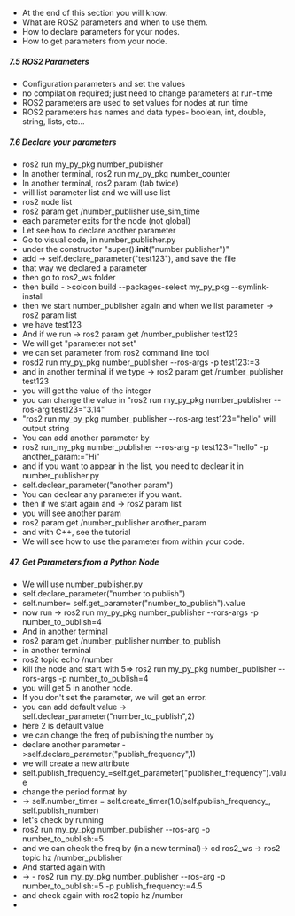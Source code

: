 - At the end of this section you will know:
- What are ROS2 parameters and when to use them.
- How to declare parameters for your nodes.
- How to get parameters from your node.

<H5>7.5 ROS2 Parameters</H5>

- Configuration parameters and set the values
- no compilation required; just need to change parameters at run-time
- ROS2 parameters are used to set values for nodes at run time
- ROS2 parameters has names and data types- boolean, int, double, string, lists, etc...
<H5>7.6 Declare your parameters </H5>

- ros2 run my_py_pkg number_publisher
- In another terminal, ros2 run my_py_pkg number_counter
- In another terminal, ros2 param (tab twice)
- will list parameter list and we will use list
- ros2 node list
- ros2 param get /number_publisher use_sim_time
- each parameter exits for the node (not global)
- Let see how to declare another parameter
- Go to visual code, in number_publisher.py
- under the constructor "super().__init__("number publisher")"
- add -> self.declare_parameter("test123"), and save the file
- that way we declared a parameter
- then go to ros2_ws folder
- then build - >colcon build --packages-select my_py_pkg --symlink-install
- then we start number_publisher again and when we list parameter -> ros2 param list
- we have test123
- And if we run -> ros2 param get /number_publisher test123
- We will get "parameter not set"
- we can set parameter from ros2 command line tool
- rosd2 run my_py_pkg number_publisher --ros-args -p test123:=3
- and in another terminal if we type -> ros2 param get /number_publisher test123
- you will get the value of the integer
- you can change the value in "ros2 run my_py_pkg number_publisher --ros-arg test123="3.14"
- "ros2 run my_py_pkg number_publisher --ros-arg test123="hello" will output string
- You can add another parameter by
- ros2 run_my_pkg number_publisher --ros-arg -p test123="hello" -p another_param:="Hi"
- and if you want to appear in the list, you need to declear it in number_publisher.py
- self.declear_parameter("another param")
- You can declear any parameter if you want.
- then if we start again and -> ros2 param list
- you will see another param
- ros2 param get /number_publisher another_param
- and with C++, see the tutorial
- We will see how to use the parameter from within your code.

<H5>47. Get Parameters from a Python Node</H5>

- We will use number_publisher.py
- self.declare_parameter("number to publish")
- self.number= self.get_parameter("number_to_publish").value
-  now run -> ros2 run my_py_pkg number_publisher --rors-args -p number_to_publish=4
-  And in another terminal
-  ros2 param get /number_publisher number_to_publish
-  in another terminal
-  ros2 topic echo /number
-  kill the node and start with 5=> ros2 run my_py_pkg number_publisher --rors-args -p number_to_publish=4
-  you will get 5 in another node.
-  If you don't set the parameter, we will get an error.
-  you can add default value -> self.declear_parameter("number_to_publish",2)
-  here 2 is default value
-  we can change the freq of publishing the number by
-  declare another parameter ->self.declare_parameter("publish_frequency",1)
-  we will create a new attribute
-  self.publish_frequency_=self.get_parameter("publisher_frequency").value
-  change the period format by
-  -> self.number_timer = self.create_timer(1.0/self.publish_frequency_, self.publish_number)
-  let's check by running
-  ros2 run my_py_pkg number_publisher --ros-arg -p number_to_publish:=5
-  and we can check the freq by (in a new terminal)-> cd ros2_ws -> ros2 topic hz /number_publisher
-  And started again with 
- -> -  ros2 run my_py_pkg number_publisher --ros-arg -p number_to_publish:=5 -p publish_frequency:=4.5
- and check again with ros2 topic hz /number
- 

